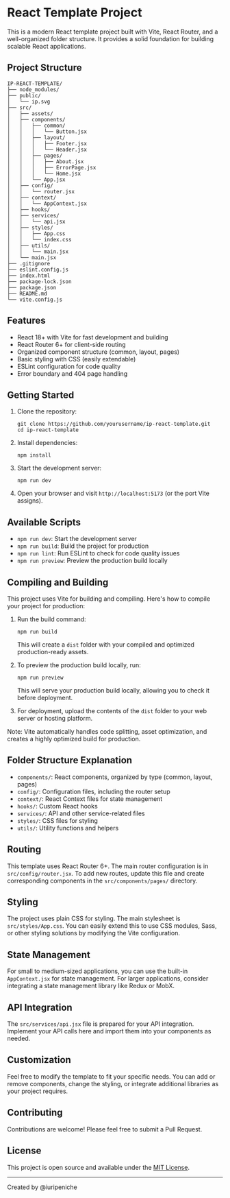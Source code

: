 # React Template Project

This is a modern React template project built with Vite, React Router, and a well-organized folder structure. It provides a solid foundation for building scalable React applications.

## Project Structure

```
IP-REACT-TEMPLATE/
├── node_modules/
├── public/
│   └── ip.svg
├── src/
│   ├── assets/
│   ├── components/
│   │   ├── common/
│   │   │   └── Button.jsx
│   │   ├── layout/
│   │   │   ├── Footer.jsx
│   │   │   └── Header.jsx
│   │   ├── pages/
│   │   │   ├── About.jsx
│   │   │   ├── ErrorPage.jsx
│   │   │   └── Home.jsx
│   │   └── App.jsx
│   ├── config/
│   │   └── router.jsx
│   ├── context/
│   │   └── AppContext.jsx
│   ├── hooks/
│   ├── services/
│   │   └── api.jsx
│   ├── styles/
│   │   ├── App.css
│   │   └── index.css
│   ├── utils/
│   │   └── main.jsx
│   └── main.jsx
├── .gitignore
├── eslint.config.js
├── index.html
├── package-lock.json
├── package.json
├── README.md
└── vite.config.js
```

## Features

- React 18+ with Vite for fast development and building
- React Router 6+ for client-side routing
- Organized component structure (common, layout, pages)
- Basic styling with CSS (easily extendable)
- ESLint configuration for code quality
- Error boundary and 404 page handling

## Getting Started

1. Clone the repository:
   ```
   git clone https://github.com/yourusername/ip-react-template.git
   cd ip-react-template
   ```

2. Install dependencies:
   ```
   npm install
   ```

3. Start the development server:
   ```
   npm run dev
   ```

4. Open your browser and visit `http://localhost:5173` (or the port Vite assigns).

## Available Scripts

- `npm run dev`: Start the development server
- `npm run build`: Build the project for production
- `npm run lint`: Run ESLint to check for code quality issues
- `npm run preview`: Preview the production build locally

## Compiling and Building

This project uses Vite for building and compiling. Here's how to compile your project for production:

1. Run the build command:
   ```
   npm run build
   ```
   This will create a `dist` folder with your compiled and optimized production-ready assets.

2. To preview the production build locally, run:
   ```
   npm run preview
   ```
   This will serve your production build locally, allowing you to check it before deployment.

3. For deployment, upload the contents of the `dist` folder to your web server or hosting platform.

Note: Vite automatically handles code splitting, asset optimization, and creates a highly optimized build for production.

## Folder Structure Explanation

- `components/`: React components, organized by type (common, layout, pages)
- `config/`: Configuration files, including the router setup
- `context/`: React Context files for state management
- `hooks/`: Custom React hooks
- `services/`: API and other service-related files
- `styles/`: CSS files for styling
- `utils/`: Utility functions and helpers

## Routing

This template uses React Router 6+. The main router configuration is in `src/config/router.jsx`. To add new routes, update this file and create corresponding components in the `src/components/pages/` directory.

## Styling

The project uses plain CSS for styling. The main stylesheet is `src/styles/App.css`. You can easily extend this to use CSS modules, Sass, or other styling solutions by modifying the Vite configuration.

## State Management

For small to medium-sized applications, you can use the built-in `AppContext.jsx` for state management. For larger applications, consider integrating a state management library like Redux or MobX.

## API Integration

The `src/services/api.jsx` file is prepared for your API integration. Implement your API calls here and import them into your components as needed.

## Customization

Feel free to modify the template to fit your specific needs. You can add or remove components, change the styling, or integrate additional libraries as your project requires.

## Contributing

Contributions are welcome! Please feel free to submit a Pull Request.

## License

This project is open source and available under the [MIT License](LICENSE).

---

Created by @iuripeniche